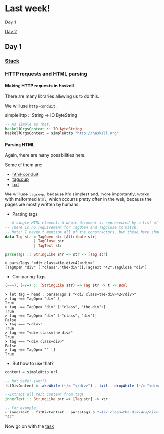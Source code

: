 # Last week!

[Day 1](./README.md#day-1)

[Day 2](./README.md#day-2)
 
## Day 1

### [Stack](https://www.fpcomplete.com/blog/2015/06/stack-0-1-release)

### HTTP requests and HTML parsing

#### Making HTTP requests in Haskell

There are many libraries allowing us to do this.

We will use `http-conduit`.

simpleHttp :: String -> IO ByteString

```haskell
-- As simple as that.
haskellOrgsContent :: IO ByteString
haskellOrgsContent = simpleHttp "http://haskell.org"
```

#### Parsing HTML

Again, there are many possibilities here.

Some of them are:
* [html-conduit](https://hackage.haskell.org/package/html-conduit)
* [tagsoup](https://hackage.haskell.org/package/tagsoup)
* [hxt](http://hackage.haskell.org/package/hxt-9.3.1.15)

We will use `tagsoup`, because it's simplest and, more importantly, works with malformed `html`, which occurrs pretty often in the web, because the pages are mostly written by humans.

* Parsing tags

```haskell
-- A single HTML element. A whole document is represented by a list of Tag.
-- There is no requirement for TagOpen and TagClose to match.
-- Note: I haven't mention all of the constructors, but these here should be enough.
data Tag str = TagOpen str [Attribute str] 
             | TagClose str    
             | TagText str

parseTags :: StringLike str => str -> [Tag str]
```

```
> parseTags "<div class=the-div>42</div>"
[TagOpen "div" [("class","the-div")],TagText "42",TagClose "div"]

```

* Comparing Tags

```haskell
(~==), (~/=) :: (StringLike str) => Tag str -> t -> Bool
```

```
> let tag = head . parseTags $ "<div class=the-div>42</div>"
> tag ~== TagOpen "div" []
True
> tag ~== TagOpen "div" [("class", "the-div")]
True
> tag ~== TagOpen "div" [("class", "div")]
False
> tag ~== "<div>"
True
> tag ~== "<div class=the-div>"
True
> tag ~== "<div class=div>"
False
> tag ~== TagOpen "" []
True
```

* But how to use that?

```haskell
content = simpleHttp url

-- Not Safe! (why?)
fstDivContent = takeWhile (~/= "</div>") . tail . dropWhile (~/= "<div>")

--Extract all text content from tags
innerText :: StringLike str => [Tag str] -> str
```

```haskell
-- For example:
> innerText . fstDivContent . parseTags $ "<div class=the-div>42</div>"
"42"
```

Now go on with the [task](./1-UpdatingContent/README.md)

